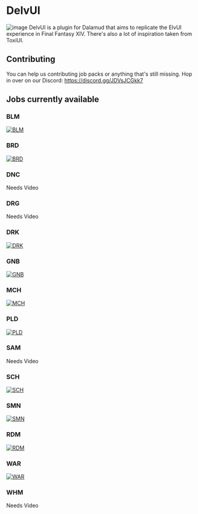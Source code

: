 # DelvUI

![image](https://i.imgur.com/AmbyNFD.png)
DelvUI is a plugin for Dalamud that aims to replicate the ElvUI experience in Final Fantasy XIV.
There's also a lot of inspiration taken from ToxiUI.

## Contributing

You can help us contributing job packs or anything that's still missing.
Hop in over on our Discord: https://discord.gg/JDVsJCGkk7

## Jobs currently available

### BLM

[![BLM](https://img.youtube.com/vi/7_k_wDY3OK8/0.jpg)](https://www.youtube.com/watch?v=7_k_wDY3OK8 "DelvUI BLM")

### BRD

[![BRD](https://img.youtube.com/vi/bnwpUAuPWuc/0.jpg)](https://www.youtube.com/watch?v=bnwpUAuPWuc "DelvUI BRD")

### DNC

Needs Video

### DRG

Needs Video

### DRK

[![DRK](https://img.youtube.com/vi/nb6ivlkG2P4/0.jpg)](https://youtube.com/watch?v=nb6ivlkG2P4 "DelvUI DRK")

### GNB

[![GNB](https://img.youtube.com/vi/sF4fcRdO5uE/0.jpg)](https://www.youtube.com/watch?v=sF4fcRdO5uE "DelvUI GNB")

### MCH

[![MCH](https://img.youtube.com/vi/LfqFgIPI9PM/0.jpg)](https://www.youtube.com/watch?v=LfqFgIPI9PM "DelvUI MCH")

### PLD

[![PLD](https://img.youtube.com/vi/m6mXp86JIy4/0.jpg)](https://www.youtube.com/watch?v=m6mXp86JIy4 "DelvUI PLD")

### SAM

Needs Video

### SCH

[![SCH](https://img.youtube.com/vi/bZ_5_dgdiZc/0.jpg)](https://www.youtube.com/watch?v=bZ_5_dgdiZc "DelvUI SCH")

### SMN

[![SMN](https://img.youtube.com/vi/AvMa03LL4AI/0.jpg)](https://www.youtube.com/watch?v=AvMa03LL4AI "DelvUI SMN")

### RDM

[![RDM](https://img.youtube.com/vi/C2Dus-LuZHc/0.jpg)](https://www.youtube.com/watch?v=C2Dus-LuZHc "DelvUI RDM")

### WAR

[![WAR](https://img.youtube.com/vi/zelBywyAC0Y/0.jpg)](https://www.youtube.com/watch?v=zelBywyAC0Y "DelvUI WAR")

### WHM

Needs Video
